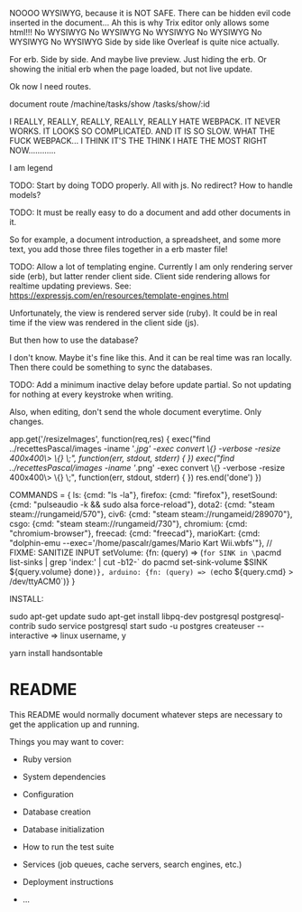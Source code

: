 NOOOO WYSIWYG, because it is NOT SAFE. There can be hidden evil code inserted in the document... Ah this is why Trix
editor only allows some html!!!
No WYSIWYG
No WYSIWYG
No WYSIWYG
No WYSIWYG
No WYSIWYG
No WYSIWYG
Side by side like Overleaf is quite nice actually.

For erb. Side by side. And maybe live preview. Just hiding the erb. Or showing the initial erb when the page loaded, but not live update.

Ok now I need routes.

document                route
/machine/tasks/show     /tasks/show/:id

I REALLY, REALLY, REALLY, REALLY, REALLY HATE WEBPACK. IT NEVER WORKS. IT LOOKS SO COMPLICATED. AND IT IS SO SLOW. WHAT THE FUCK WEBPACK...
I THINK IT'S THE THINK I HATE THE MOST RIGHT NOW............

I am legend

TODO: Start by doing TODO properly. All with js. No redirect? How to handle models?

TODO: It must be really easy to do a document and add other documents in it.

So for example, a document introduction, a spreadsheet, and some more text, you add those three files together in a erb master file!

TODO: Allow a lot of templating engine. Currently I am only rendering server side (erb), but latter render client side.
Client side rendering allows for realtime updating previews.
See: https://expressjs.com/en/resources/template-engines.html

Unfortunately, the view is rendered server side (ruby). It could be in real time if the view was rendered in the client side (js).

But then how to use the database?

I don't know. Maybe it's fine like this. And it can be real time was ran locally. Then there could be something to sync the databases.

TODO: Add a minimum inactive delay before update partial. So not updating for nothing at every keystroke when writing.

Also, when editing, don't send the whole document everytime. Only changes.


app.get('/resizeImages', function(req,res) {
  exec("find ../recettesPascal/images -iname '*.jpg' -exec convert \\{} -verbose -resize 400x400\\> \\{} \\;", function(err, stdout, stderr) {
  })
  exec("find ../recettesPascal/images -iname '*.png' -exec convert \\{} -verbose -resize 400x400\\> \\{} \\;", function(err, stdout, stderr) {
  })
  res.end('done')
})

COMMANDS = {
  ls: {cmd: "ls -la"},
  firefox: {cmd: "firefox"},
  resetSound: {cmd: "pulseaudio -k && sudo alsa force-reload"},
  dota2: {cmd: "steam steam://rungameid/570"},
  civ6: {cmd: "steam steam://rungameid/289070"},
  csgo: {cmd: "steam steam://rungameid/730"},
  chromium: {cmd: "chromium-browser"},
  freecad: {cmd: "freecad"},
  marioKart: {cmd: "dolphin-emu --exec='/home/pascalr/games/Mario Kart Wii.wbfs'"},
  // FIXME: SANITIZE INPUT
  setVolume: {fn: (query) => (`for SINK in \`pacmd list-sinks | grep 'index:' | cut -b12-\`
do
  pacmd set-sink-volume $SINK ${query.volume}
done`)},
  arduino: {fn: (query) => (`echo ${query.cmd} > /dev/ttyACM0`)}
}

INSTALL:

sudo apt-get update
sudo apt-get install libpq-dev postgresql postgresql-contrib
sudo service postgresql start
sudo -u postgres createuser --interactive
=> linux username, y

yarn install handsontable

# README

This README would normally document whatever steps are necessary to get the
application up and running.

Things you may want to cover:

* Ruby version

* System dependencies

* Configuration

* Database creation

* Database initialization

* How to run the test suite

* Services (job queues, cache servers, search engines, etc.)

* Deployment instructions

* ...
